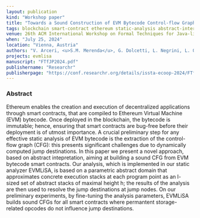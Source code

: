 ```yaml
---
layout: publication
kind: "Workshop paper"
title: "Towards a Sound Construction of EVM Bytecode Control-flow Graphs"
tags: blockchain smart-contract ethereum static-analysis abstract-interpretation
venue: 26th ACM International Workshop on Formal Techniques for Java-like Programs (FTfJP 2024)
when: "July 25, 2024"
location: "Vienna, Austria"
authors: "V. Arceri, <u>S.M. Merenda</u>, G. Dolcetti, L. Negrini, L. Olivieri, E. Zaffanella"
projects: evmlisa
manuscript: "FTfJP2024.pdf"
publishername: "Researchr"
publisherpage: "https://conf.researchr.org/details/issta-ecoop-2024/FTfJP-2024-papers/9/Towards-a-Sound-Construction-of-EVM-Bytecode-Control-flow-Graphs"
---
```


### Abstract

Ethereum enables the creation and execution of decentralized applications through smart contracts, that are compiled to Ethereum Virtual Machine (EVM) bytecode. Once deployed in the blockchain, the bytecode is immutable; hence, ensuring that smart contracts are bug-free before their deployment is of utmost importance. A crucial preliminary step for any effective static analysis of EVM bytecode is the extraction of the control-flow graph (CFG): this presents significant challenges due to dynamically computed jump destinations. In this paper we present a novel approach, based on abstract intepretation, aiming at building a sound CFG from EVM bytecode smart contracts. Our analysis, which is implemented in our static analyzer EVMLiSA, is based on a parametric abstract domain that approximates concrete execution stacks at each program point as an l-sized set of abstract stacks of maximal height h; the results of the analysis are then used to resolve the jump destinations at jump nodes. On our preliminary experiments, by fine-tuning the analysis parameters, EVMLiSA builds sound CFGs for all smart contracts where permantent storage-related opcodes do not influence jump destinations.